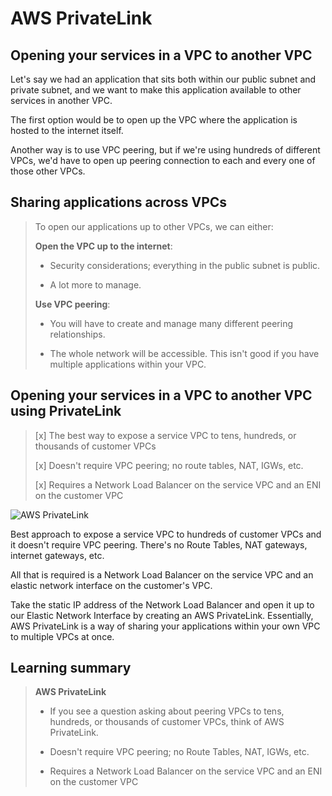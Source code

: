 # AWS PrivateLink

## Opening your services in a VPC to another VPC

Let's say we had an application that sits both within our public subnet and private subnet, and we want to make this application available to other services in another VPC.

The first option would be to open up the VPC where the application is hosted to the internet itself.

Another way is to use VPC peering, but if we're using hundreds of different VPCs, we'd have to open up peering connection to each and every one of those other VPCs.

## Sharing applications across VPCs

> To open our applications up to other VPCs, we can either:
>
> **Open the VPC up to the internet**:
>
> * Security considerations; everything in the public subnet is public.
>
> * A lot more to manage.
>
> **Use VPC peering**:
>
> * You will have to create and manage many different peering relationships.
>
> * The whole network will be accessible. This isn't good if you have multiple applications within your VPC.

## Opening your services in a VPC to another VPC using PrivateLink

> [x] The best way to expose a service VPC to tens, hundreds, or thousands of customer VPCs
>
> [x] Doesn't require VPC peering; no route tables, NAT, IGWs, etc.
>
> [x] Requires a Network Load Balancer on the service VPC and an ENI on the customer VPC

![AWS PrivateLink](https://www.qubole.com/wp-content/uploads/2020/09/image1-3.png)

Best approach to expose a service VPC to hundreds of customer VPCs and it doesn't require VPC peering. There's no Route Tables, NAT gateways, internet gateways, etc.

All that is required is a Network Load Balancer on the service VPC and an elastic network interface on the customer's VPC.

Take the static IP address of the Network Load Balancer and open it up to our Elastic Network Interface by creating an AWS PrivateLink. Essentially, AWS PrivateLink is a way of sharing your applications within your own VPC to multiple VPCs at once.

## Learning summary

> **AWS PrivateLink**
>
> * If you see a question asking about peering VPCs to tens, hundreds, or thousands of customer VPCs, think of AWS PrivateLink.
>
> * Doesn't require VPC peering; no Route Tables, NAT, IGWs, etc.
>
> * Requires a Network Load Balancer on the service VPC and an ENI on the customer VPC
